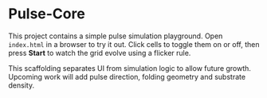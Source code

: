 # Pulse-Core

This project contains a simple pulse simulation playground. Open `index.html` in a browser to try it out. Click cells to toggle them on or off, then press **Start** to watch the grid evolve using a flicker rule.

This scaffolding separates UI from simulation logic to allow future growth. Upcoming work will add pulse direction, folding geometry and substrate density.
